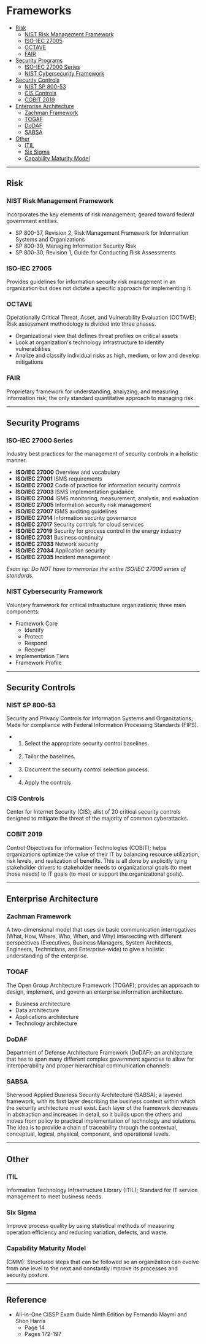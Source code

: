 # Frameworks

* [Risk](#risk)
   * [NIST Risk Management Framework](#nist-risk-management-framework)
   * [ISO-IEC 27005](#iso-iec-27005)
   * [OCTAVE](#octave)
   * [FAIR](#fair)
* [Security Programs](#security-programs)
   * [ISO-IEC 27000 Series](#iso-iec-27000-series)
   * [NIST Cybersecurity Framework](#nist-cybersecurity-framework)
* [Security Controls](#security-controls)
   * [NIST SP 800-53](#nist-sp-800-53)
   * [CIS Controls](#cis-controls)
   * [COBIT 2019](#cobit-2019)
* [Enterprise Architecture](#enterprise-architecture)
   * [Zachman Framework](#zachman-framework)
   * [TOGAF](#togaf)
   * [DoDAF](#dodaf)
   * [SABSA](#sabsa)
* [Other](#other)
   * [ITIL](#itil)
   * [Six Sigma](#six-sigma)
   * [Capability Maturity Model](#capability-maturity-model)

**********************************************************************   
## Risk

### NIST Risk Management Framework
Incorporates the key elements of risk management; geared toward federal government entities.
* SP 800-37, Revision 2, Risk Management Framework for Information Systems and Organizations
* SP 800-39, Managing Information Security Risk
* SP 800-30, Revision 1, Guide for Conducting Risk Assessments
   
### ISO-IEC 27005
Provides guidelines for information security risk management in an organization but does not dictate a specific approach for implementing it.

### OCTAVE
Operationally Critical Threat, Asset, and Vulnerability Evaluation (OCTAVE); Risk assessment methodology is divided into three phases.
* Organizational view that defines threat profiles on critical assets
* Look at organization's technology infrastructure to identify vulnerabilities
* Analize and classify individual risks as high, medium, or low and develop mitigations

### FAIR
Proprietary framework for understanding, analyzing, and measuring information risk; the only standard quantitative approach to managing risk.

**********************************************************************   
## Security Programs

### ISO-IEC 27000 Series
Industry best practices for the management of security controls in a holistic manner.
* **ISO/IEC 27000** Overview and vocabulary
* **ISO/IEC 27001** ISMS requirements
* **ISO/IEC 27002** Code of practice for information security controls
* **ISO/IEC 27003** ISMS implementation guidance
* **ISO/IEC 27004** ISMS monitoring, measurement, analysis, and evaluation
* **ISO/IEC 27005** Information security risk management
* **ISO/IEC 27007** ISMS auditing guidelines
* **ISO/IEC 27014** Information security governance
* **ISO/IEC 27017** Security controls for cloud services
* **ISO/IEC 27019** Security for process control in the energy industry
* **ISO/IEC 27031** Business continuity
* **ISO/IEC 27033** Network security
* **ISO/IEC 27034** Application security
* **ISO/IEC 27035** Incident management

*Exam tip: Do NOT have to memorize the entire ISO/IEC 27000 series of standards.*

### NIST Cybersecurity Framework
Voluntary framework for critical infrastucture organizations; three main components:
* Framework Core
   * Identify
   * Protect
   * Respond
   * Recover 
* Implementation Tiers
* Framework Profile

********************************************************************** 
## Security Controls

### NIST SP 800-53
Security and Privacy Controls for Information Systems and Organizations; Made for compliance with Federal Information Processing Standards (FIPS).
* 1. Select the appropriate security control baselines.
* 2. Tailor the baselines.
* 3. Document the security control selection process.
* 4. Apply the controls

### CIS Controls
Center for Internet Security (CIS); alist of 20 critical security controls designed to mitigate the threat of the majority of common cyberattacks.

### COBIT 2019
Control Objectives for Information Technologies (COBIT); helps organizations optimize the value of their IT by balancing resource utilization, risk levels, and realization of benefits. This is all done by explicitly tying stakeholder drivers to stakeholder needs to organizational goals (to meet those needs) to IT goals (to meet or support the organizational goals).

**********************************************************************
## Enterprise Architecture

### Zachman Framework
A two-dimensional model that uses six basic communication interrogatives (What, How, Where, Who, When, and Why) intersecting with different perspectives (Executives, Business Managers, System Architects, Engineers, Technicians, and Enterprise-wide) to give a holistic understanding of the enterprise. 

### TOGAF
The Open Group Architecture Framework (TOGAF); provides an approach to design, implement, and govern an enterprise information architecture.
* Business architecture
* Data architecture
* Applications architecture
* Technology architecture

### DoDAF
Department of Defense Architecture Framework (DoDAF); an architecture that has to span many different complex government agencies to allow for interoperability and proper hierarchical communication channels.

### SABSA
Sherwood Applied Business Security Architecture (SABSA); a layered framework, with its first layer describing the business context within which the security architecture must exist. Each layer of the framework decreases in abstraction and increases in detail, so it builds upon the others and moves from policy to practical implementation of technology and solutions. The idea is to provide a chain of traceability through the contextual, conceptual, logical, physical, component, and operational levels.

   
**********************************************************************   
## Other

### ITIL
Information Technology Infrastructure Library (ITIL); Standard for IT service management to meet business needs.
 
### Six Sigma
Improve process quality by using statistical methods of measuring operation efficiency and reducing variation, defects, and waste.  
 
### Capability Maturity Model
(CMM): Structured steps that can be followed so an organization can evolve from one level to the next and constantly improve its processes and security posture.

********************************************************************** 
## Reference
* All-in-One CISSP Exam Guide Ninth Edition by Fernando Maymi and Shon Harris
   * Page 14
   * Pages 172-197
